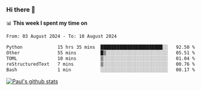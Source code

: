 ### Hi there 👋

📊 **This week I spent my time on**
<!--START_SECTION:waka-->

```txt
From: 03 August 2024 - To: 10 August 2024

Python             15 hrs 35 mins  ███████████████████████░░   92.50 %
Other              55 mins         █▒░░░░░░░░░░░░░░░░░░░░░░░   05.51 %
TOML               10 mins         ▒░░░░░░░░░░░░░░░░░░░░░░░░   01.04 %
reStructuredText   7 mins          ▒░░░░░░░░░░░░░░░░░░░░░░░░   00.76 %
Bash               1 min           ░░░░░░░░░░░░░░░░░░░░░░░░░   00.17 %
```

<!--END_SECTION:waka-->


[![Paul's github stats](https://github-readme-stats.vercel.app/api?username=mickeyouyou&theme=dracula&show_icons=true)](https://github.com/anuraghazra/github-readme-stats)
